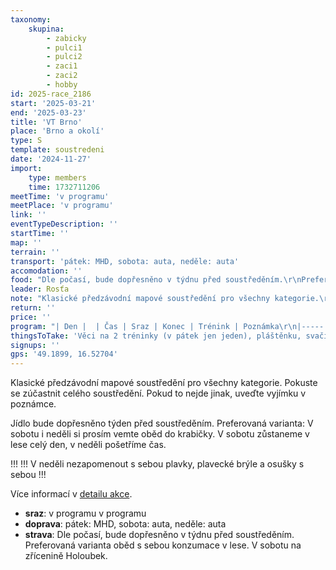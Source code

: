 ```yaml
---
taxonomy:
    skupina:
        - zabicky
        - pulci1
        - pulci2
        - zaci1
        - zaci2
        - hobby
id: 2025-race_2186
start: '2025-03-21'
end: '2025-03-23'
title: 'VT Brno'
place: 'Brno a okolí'
type: S
template: soustredeni
date: '2024-11-27'
import:
    type: members
    time: 1732711206
meetTime: 'v programu'
meetPlace: 'v programu'
link: ''
eventTypeDescription: ''
startTime: ''
map: ''
terrain: ''
transport: 'pátek: MHD, sobota: auta, neděle: auta'
accomodation: ''
food: "Dle počasí, bude dopřesněno v týdnu před soustředěním.\r\nPreferovaná varianta oběd s sebou konzumace v lese. \r\nV sobotu na zřícenině Holoubek."
leader: Rosťa
note: "Klasické předzávodní mapové soustředění pro všechny kategorie.\r\nPokuste se zúčastnit celého soustředění. Pokud to nejde jinak, uveďte vyjímku v poznámce.\r\n\r\nJídlo bude dopřesněno týden před soustředěním.\r\nPreferovaná varianta: V sobotu i neděli si prosím vemte oběd do krabičky.\r\nV sobotu zůstaneme v lese celý den, v neděli pošetříme čas.\r\n\r\n!!! !!!\_V neděli nezapomenout s sebou plavky, plavecké brýle a osušky s sebou !!!\r\n\r\nVíce informací v [detailu akce](https://zabiny.club/data/events/2025/2025-race_2186)."
return: ''
price: ''
program: "| Den |  | Čas | Sraz | Konec | Trénink | Poznámka\r\n|-----|------|-----|-----|-----|-----|\r\n| pátek | odpoledne | 16:00 | [Brno, Kohoutovice](https://mapy.cz/s/hohomujemo) | 18:00 | COB, 1. úseky štafet | |\r\n| sobota | dopoledne | 8:15 | [Brno, Královo Pole nádraží - parkoviště](https://mapy.cz/s/bonuganoca) | | hvězdice a azimuty | |\r\n| | odpoledne | 14:30 | [Brno, hlavní nádraží (vlak z Tetčic)](https://mapy.cz/s/notokadopa) | 18:00 | linie, krátké postupy, vrstevnicovka | |\r\n| neděle | dopoledne | 9:00 | [Brno, Královo Pole nádraží - parkoviště](https://mapy.cz/s/bonuganoca) |  | hvězdice, odbočovák a vrstevnice | oběd a SI čip s sebou |\r\n| | odpoledne | 15:00 | [Brno, Kohoutovice](https://mapy.cz/s/lomemomura) | 16:30 | AquaPark Kohoutovice| plavky, plavecké brýle osuška s sebou |"
thingsToTake: 'Věci na 2 tréninky (v pátek jen jeden), pláštěnku, svačinu, pití, buzolu, mapník a dobrou náladu.'
signups: ''
gps: '49.1899, 16.52704'
---
```


Klasické předzávodní mapové soustředění pro všechny kategorie.
Pokuste se zúčastnit celého soustředění. Pokud to nejde jinak, uveďte vyjímku v poznámce.

Jídlo bude dopřesněno týden před soustředěním.
Preferovaná varianta: V sobotu i neděli si prosím vemte oběd do krabičky.
V sobotu zůstaneme v lese celý den, v neděli pošetříme čas.

!!! !!! V neděli nezapomenout s sebou plavky, plavecké brýle a osušky s sebou !!!

Více informací v [detailu akce](https://zabiny.club/data/events/2025/2025-race_2186).
* **sraz**: v programu v programu
* **doprava**: pátek: MHD, sobota: auta, neděle: auta
* **strava**: Dle počasí, bude dopřesněno v týdnu před soustředěním.
Preferovaná varianta oběd s sebou konzumace v lese. 
V sobotu na zřícenině Holoubek.
